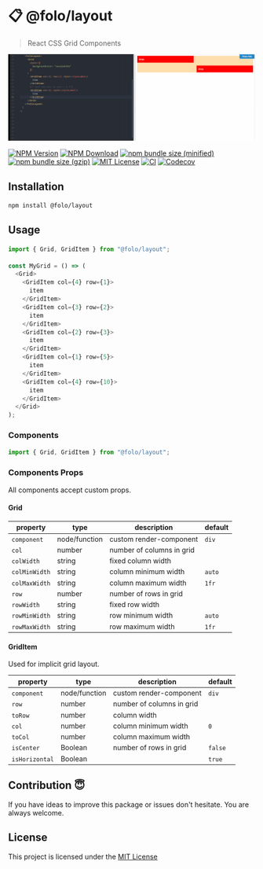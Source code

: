 # 📋 @folo/layout

> React CSS Grid Components

![live example](https://raw.githubusercontent.com/jalal246/folo/master/packages/react/folo-layout/foloLayout-demo.gif)

<!-- prettier-ignore-start -->
[![NPM Version](https://img.shields.io/npm/v/@folo/layout.svg)](https://www.npmjs.com/package/@folo/layout)
[![NPM Download](https://img.shields.io/npm/dt/@folo/layout.svg)](https://www.npmjs.com/package/@folo/layout)
[![npm bundle size (minified)](https://img.shields.io/bundlephobia/min/react.svg)](https://www.npmjs.com/package/@folo/layout)
[![npm bundle size (gzip)](https://img.shields.io/bundlephobia/minzip/react.svg)](https://www.npmjs.com/package/@folo/layout)
[![MIT License](https://img.shields.io/github/license/mashape/apistatus.svg)](https://github.com/jalal246/folo/blob/master/packages/react/folo-layout/LICENSE)
[![CI](https://img.shields.io/github/workflow/status/jalal246/folo/CI)](https://github.com/jalal246/folo/tree/master)
[![Codecov](https://img.shields.io/codecov/c/github/jalal246/folo.svg)](https://codecov.io/gh/jalal246/folo)
<!-- prettier-ignore-end -->

## Installation

```sh
npm install @folo/layout
```

## Usage

```js
import { Grid, GridItem } from "@folo/layout";

const MyGrid = () => (
  <Grid>
    <GridItem col={4} row={1}>
      item
    </GridItem>
    <GridItem col={3} row={2}>
      item
    </GridItem>
    <GridItem col={2} row={3}>
      item
    </GridItem>
    <GridItem col={1} row={5}>
      item
    </GridItem>
    <GridItem col={4} row={10}>
      item
    </GridItem>
  </Grid>
);
```

### Components

```js
import { Grid, GridItem } from "@folo/layout";
```

### Components Props

All components accept custom props.

#### Grid

| property      | type          | description               | default |
| ------------- | ------------- | ------------------------- | ------- |
| `component`   | node/function | custom render-component   | `div`   |
| `col`         | number        | number of columns in grid |         |
| `colWidth`    | string        | fixed column width        |         |
| `colMinWidth` | string        | column minimum width      | `auto`  |
| `colMaxWidth` | string        | column maximum width      | `1fr`   |
| `row`         | number        | number of rows in grid    |         |
| `rowWidth`    | string        | fixed row width           |         |
| `rowMinWidth` | string        | row minimum width         | `auto`  |
| `rowMaxWidth` | string        | row maximum width         | `1fr`   |

#### GridItem

Used for implicit grid layout.

| property       | type          | description               | default |
| -------------- | ------------- | ------------------------- | ------- |
| `component`    | node/function | custom render-component   | `div`   |
| `row`          | number        | number of columns in grid |         |
| `toRow`        | number        | column width              |         |
| `col`          | number        | column minimum width      | `0`     |
| `toCol`        | number        | column maximum width      |         |
| `isCenter`     | Boolean       | number of rows in grid    | `false` |
| `isHorizontal` | Boolean       |                           | `true`  |

## Contribution 😇

If you have ideas to improve this package or issues don't hesitate. You are always welcome.

## License

This project is licensed under the [MIT License](https://github.com/jalal246/folo/blob/master/packages/react/folo-layout/LICENSE)

